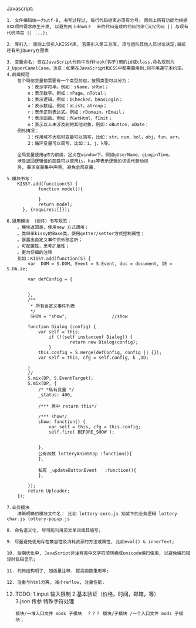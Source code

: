 Javascript:

	1. 文件编码统一为utf-8, 书写过程过, 每行代码结束必须有分号; 原则上所有功能均根据XXX项目需求原生开发, 以避免网上down下	来的代码造成的代码污染(沉冗代码 || 与现有代码冲突 || ...);

	2. 库引入: 原则上仅引入KISSY库, 若需引入第三方库, 须与团队其他人员讨论决定;目前 还有用jQuery在图表

	3. 变量命名: 仅在JavaScript代码中当作hook{钩子}用的id或class,命名规则为J_UpperCamelCase，注意：如果在JavaScript和CSS中都需要用到,则不用遵守本约定。
	4.前缀规范
		每个局部变量都需要有一个类型前缀，按照类型可以分为：
			s：表示字符串。例如：sName，sHtml；
			n：表示数字。例如：nPage，nTotal；
			b：表示逻辑。例如：bChecked，bHasLogin；
			a：表示数组。例如：aList，aGroup；
			r：表示正则表达式。例如：rDomain，rEmail；
			f：表示函数。例如：fGetHtml，fInit；
			o：表示以上未涉及到的其他对象，例如：oButton，oDate；
		例外情况：
			1：作用域不大临时变量可以简写，比如：str，num，bol，obj，fun，arr。
			2：循环变量可以简写，比如：i，j，k等。

		全局变量使用g作为前缀，定义在window下。例如gUserName，gLoginTime。
		涉及返回逻辑值的函数可以使用is，has等表示逻辑的词语代替动词
		另, 要求变量集中声明, 避免全局变量.

	5.模块书写：
		KISSY.add(function(S) {
	    		function model(){
	 
	    		}
	    		return model;
		  }, {requires:[]});

	6.通用模块 （组件）书写规范：
		。模块返回类，使用new 方式调用；
		。类继承kissy的Base类，使用getter/setter方式控制属性；	
		。暴露出自定义事件供外部监听；
		。可配置性，思考扩展性；
		。更为仔细的注释
		比如：KISSY.add(function(S) {
			var  DOM = S.DOM, Event = S.Event, doc = document, IE = S.UA.ie;
		
			var defConfig = {
				
				
			},
			/**
			 * 所有自定义事件列表
			 */
			 SHOW = "show";					//show
	
			function Dialog (config) {
				var self = this; 
		        	if (!(self instanceof Dialog)) { 
		            		return new Dialog(config); 
		        	}		
				this.config = S.merge(defConfig, config || {});
				var self = this, cfg = self.config, k ,DD;
				
			}
			//
			S.mix(DP, S.EventTarget);
			S.mix(DP, {
				/* *私有变量 */
				_status: 400,
		
				/*** 居中 return this*/
			
				/*** show*/
		        show: function() {
		            var self = this, cfg = this.config;
		            self.fire( BEFORE_SHOW );
				
			
				},
				公有函数 lotteryAnimStop :function(){
				},
		
				私有 _updateButtonEvent	:function(){
				},
				
			});
	    	return Uploader;
		});
		
	7.业务模块
		清晰明确的模块文件名： 比如 lottery-core.js 抽奖下的业务逻辑 lottery-char.js lottery-popup.js 

	8. 命名语义化, 尽可能利用英文单词或其缩写;
	
	9. 尽量避免使用存在兼容性及消耗资源的方法或属性, 比如eval() & innerText;
	
	10. 后期优化中, JavaScript非注释类中文字符须转换成unicode编码使用, 以避免编码错误时乱码显示;
	
	11. 代码结构明了, 加适量注释. 提高函数重用率;
	
	12. 注重与html分离, 减小reflow, 注重性能.

			

	


12. TODO: 1.input  输入限制 
	      2.基本验证（价格，时间，邮箱，等）	
		3.json 传参 特殊字符处理	

		模块/一堆入口文件 mods 子模块  ？？？ 模块/子模块 /一个入口文件 mods 子模块；
